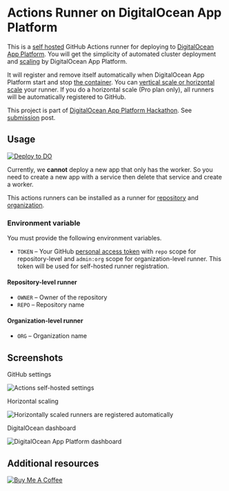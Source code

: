 # Actions Runner on DigitalOcean App Platform

This is a [self hosted](https://docs.github.com/en/free-pro-team@latest/actions/hosting-your-own-runners/about-self-hosted-runners) GitHub Actions runner for deploying to [DigitalOcean App Platform](https://www.digitalocean.com/products/app-platform/). You will get the simplicity of automated cluster deployment and [scaling](https://www.digitalocean.com/docs/app-platform/concepts/scaling/) by DigitalOcean App Platform.

It will register and remove itself automatically when DigitalOcean App Platform start and stop [the container](https://www.digitalocean.com/docs/app-platform/concepts/container/). You can [vertical scale or horizontal scale](https://www.digitalocean.com/docs/app-platform/how-to/scale-app/) your runner. If you do a horizontal scale (Pro plan only), all runners will be automatically registered to GitHub.

This project is part of [DigitalOcean App Platform Hackathon](https://dev.to/devteam/announcing-the-digitalocean-app-platform-hackathon-on-dev-2i1k). See [submission](https://dev.to/thewdhanat/actions-runner-on-digitalocean-app-platform-30l4) post.

## Usage

[![Deploy to DO](https://mp-assets1.sfo2.digitaloceanspaces.com/deploy-to-do/do-btn-blue.svg)](https://cloud.digitalocean.com/apps/new?repo=https://github.com/TvupDK/do-actions-runner/tree/main&refcode=29a56659dba66)

Currently, we **cannot** deploy a new app that only has the worker. So you need to create a new app with a service then delete that service and create a worker.

This actions runners can be installed as a runner for [repository](https://docs.github.com/en/free-pro-team@latest/actions/hosting-your-own-runners/adding-self-hosted-runners#adding-a-self-hosted-runner-to-a-repository) and [organization](https://docs.github.com/en/free-pro-team@latest/actions/hosting-your-own-runners/adding-self-hosted-runners#adding-a-self-hosted-runner-to-an-organization).

### Environment variable

You must provide the following environment variables.

- `TOKEN` – Your GitHub [personal access token](https://docs.github.com/en/free-pro-team@latest/github/authenticating-to-github/creating-a-personal-access-token) with `repo` scope for repository-level and `admin:org` scope for organization-level runner. This token will be used for self-hosted runner registration.

#### Repository-level runner

- `OWNER` – Owner of the repository
- `REPO` – Repository name

#### Organization-level runner

- `ORG` – Organization name

## Screenshots

GitHub settings

![Actions self-hosted settings](images/v24f3j6d311cj5gw5nru.png)

Horizontal scaling

![Horizontally scaled runners are registered automatically](images/3egdqnfi67zztcjmnhzd.png) 

DigitalOcean dashboard

![DigitalOcean App Platform dashboard](images/unzewo6pk3td9yd9zqnh.png) 

## Additional resources

<a href="https://www.buymeacoffee.com/thew" target="_blank"><img src="https://cdn.buymeacoffee.com/buttons/v2/default-blue.png" alt="Buy Me A Coffee"></a>